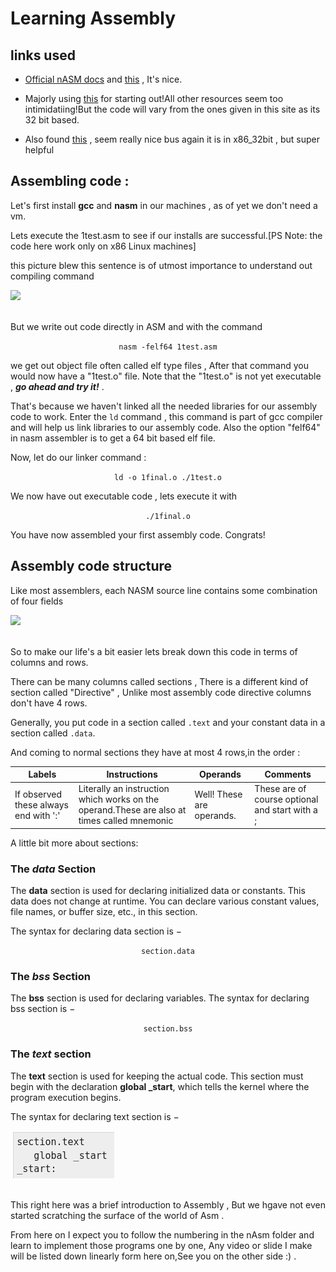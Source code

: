 
# Learning Assembly
## links used

*  [Official nASM docs](https://www.nasm.us/doc/) and [this](https://cs.lmu.edu/~ray/notes/nasmtutorial/) , It's nice.

* Majorly using [this](https://www.tutorialspoint.com/assembly_programming/assembly_basic_syntax.htm) for starting out!All other resources seem too intimidatiing!But the code will vary from the ones given in this site as its 32 bit based.

* Also found [this](https://asmtutor.com/) , seem really nice bus again it is in x86_32bit , but super helpful

## Assembling code :

Let's first install **gcc** and **nasm** in our machines , as of yet we don't need a vm.

  

Lets execute the 1test.asm to see if our installs are successful.[PS Note: the code here work only on x86 Linux machines]

  

this picture blew this sentence is of utmost importance to understand out compiling command

  

![](https://static.javatpoint.com/cpages/images/compilation-process-in-c2.png)<br><br>

  

But we write out code directly in ASM and with the command <br>

<center><code>nasm -felf64 1test.asm</code> <br></center>

  

we get out object file often called elf type files , After that command you would now have a "1test.o" file. Note that the "1test.o" is not yet executable , ***go ahead and try it!*** .

  

That's because we haven't linked all the needed libraries for our assembly code to work. Enter the ```ld``` command , this command is part of gcc compiler and will help us link libraries to our assembly code. Also the option "felf64" in nasm assembler is to get a 64 bit based elf file.

Now, let do our linker command :<br>

<center><code>ld -o 1final.o ./1test.o</code> <br></center>

  

We now have out executable code , lets execute it with<br>

<center><code>./1final.o</code> <br></center>

  

You have now assembled your first assembly code. Congrats!

## Assembly code structure

Like most assemblers, each NASM source line contains some combination of four fields<br>

  

![](https://cs.lmu.edu/~ray/images/nasmstructure.png)<br><br>

  

So to make our life's a bit easier lets break down this code in terms of columns and rows.

  

There can be many columns called sections , There is a different kind of section called "Directive" , Unlike most assembly code directive columns don't have 4 rows.

  

Generally, you put code in a section called `.text` and your constant data in a section called `.data`.

  

And coming to normal sections they have at most 4 rows,in the order :

  

| Labels| Instructions|Operands|Comments
| ----------- | ----------- |-----------|-----------|
|If observed these always end with ':'|Literally an instruction which works on the operand.These are also at times called mnemonic|Well! These are operands.|These are of course optional and start with a ;|

  

A little bit more about sections:

### The _data_ Section

The **data** section is used for declaring initialized data or constants. This data does not change at runtime. You can declare various constant values, file names, or buffer size, etc., in this section.

  

The syntax for declaring data section is −

<center><code>section.data</code></center>

  

### The _bss_ Section

The **bss** section is used for declaring variables. The syntax for declaring bss section is −

  

<center><code>section.bss</code></center>

  

### The _text_ section

The **text** section is used for keeping the actual code. This section must begin with the declaration **global _start**, which tells the kernel where the program execution begins.

  

The syntax for declaring text section is − <br>

  

  

![](https://github.com/NavinShrinivas/os-dev/blob/main/nASM/Screenshot%20from%202021-05-22%2017-36-14.png) <br><br>

  

This right here was a brief introduction to Assembly , But we hgave not even started scratching the surface of the world of Asm .

From here on I expect you to follow the numbering in the nAsm folder and learn to implement those programs one by one, Any video or slide I make will be listed down linearly form here on,See you on the other side :) .